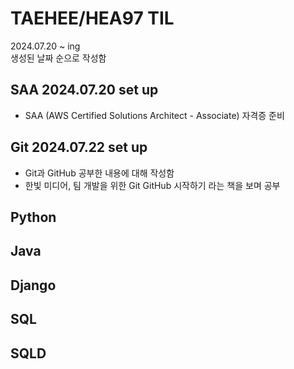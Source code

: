 # TAEHEE/HEA97 TIL
2024.07.20 ~ ing  
생성된 날짜 순으로 작성함


## SAA 2024.07.20 set up
- SAA (AWS Certified Solutions Architect - Associate) 자격증 준비
## Git 2024.07.22 set up
- Git과 GitHub 공부한 내용에 대해 작성함
- 한빛 미디어, 팀 개발을 위한 Git GitHub 시작하기 라는 책을 보며 공부

## Python

## Java

## Django

## SQL

## SQLD
